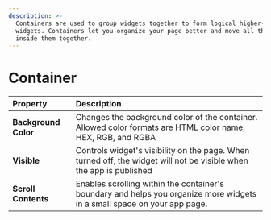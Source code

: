 ```yaml
---
description: >-
  Containers are used to group widgets together to form logical higher-order
  widgets. Containers let you organize your page better and move all the widgets
  inside them together.
---
```


# Container



| Property | Description |
| :--- | :--- |
| **Background Color** | Changes the background color of the container. Allowed color formats are HTML color name, HEX, RGB, and RGBA |
| **Visible** | Controls widget's visibility on the page. When turned off, the widget will not be visible when the app is published |
| **Scroll Contents** | Enables scrolling within the container's boundary and helps you organize more widgets in a small space on your app page. |

